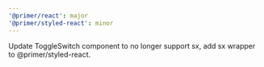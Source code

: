 ```yaml
---
'@primer/react': major
'@primer/styled-react': minor
---
```


Update ToggleSwitch component to no longer support sx, add sx wrapper to @primer/styled-react.
